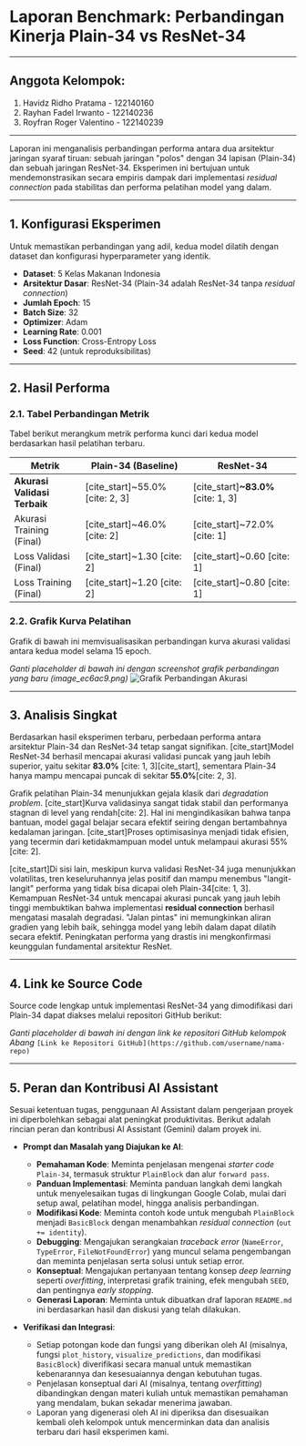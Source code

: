 # Laporan Benchmark: Perbandingan Kinerja Plain-34 vs ResNet-34

---

## Anggota Kelompok:
1. Havidz Ridho Pratama - 122140160
2. Rayhan Fadel Irwanto - 122140236
3. Royfran Roger Valentino - 122140239

---

Laporan ini menganalisis perbandingan performa antara dua arsitektur jaringan syaraf tiruan: sebuah jaringan "polos" dengan 34 lapisan (Plain-34) dan sebuah jaringan ResNet-34. Eksperimen ini bertujuan untuk mendemonstrasikan secara empiris dampak dari implementasi *residual connection* pada stabilitas dan performa pelatihan model yang dalam.

---

## 1. Konfigurasi Eksperimen

Untuk memastikan perbandingan yang adil, kedua model dilatih dengan dataset dan konfigurasi hyperparameter yang identik.

* **Dataset**: 5 Kelas Makanan Indonesia
* **Arsitektur Dasar**: ResNet-34 (Plain-34 adalah ResNet-34 tanpa *residual connection*)
* **Jumlah Epoch**: 15
* **Batch Size**: 32
* **Optimizer**: Adam
* **Learning Rate**: 0.001
* **Loss Function**: Cross-Entropy Loss
* **Seed**: 42 (untuk reproduksibilitas)

---

## 2. Hasil Performa

### 2.1. Tabel Perbandingan Metrik

Tabel berikut merangkum metrik performa kunci dari kedua model berdasarkan hasil pelatihan terbaru.

| Metrik                      | Plain-34 (Baseline) | ResNet-34          |
| --------------------------- | ------------------- | ------------------ |
| **Akurasi Validasi Terbaik** | [cite_start]~55.0% [cite: 2, 3]              | [cite_start]**~83.0%** [cite: 1, 3] |
| Akurasi Training (Final)    | [cite_start]~46.0% [cite: 2]              | [cite_start]~72.0% [cite: 1]             |
| Loss Validasi (Final)       | [cite_start]~1.30 [cite: 2]               | [cite_start]~0.60 [cite: 1]              |
| Loss Training (Final)       | [cite_start]~1.20 [cite: 2]               | [cite_start]~0.80 [cite: 1]              |

### 2.2. Grafik Kurva Pelatihan

Grafik di bawah ini memvisualisasikan perbandingan kurva akurasi validasi antara kedua model selama 15 epoch.

*Ganti placeholder di bawah ini dengan screenshot grafik perbandingan yang baru (image_ec6ac9.png)*
![Grafik Perbandingan Akurasi](https://i.imgur.com/your_new_comparison_graph_link.png)

---

## 3. Analisis Singkat

Berdasarkan hasil eksperimen terbaru, perbedaan performa antara arsitektur Plain-34 dan ResNet-34 tetap sangat signifikan. [cite_start]Model ResNet-34 berhasil mencapai akurasi validasi puncak yang jauh lebih superior, yaitu sekitar **83.0%** [cite: 1, 3][cite_start], sementara Plain-34 hanya mampu mencapai puncak di sekitar **55.0%**[cite: 2, 3].

Grafik pelatihan Plain-34 menunjukkan gejala klasik dari *degradation problem*. [cite_start]Kurva validasinya sangat tidak stabil dan performanya stagnan di level yang rendah[cite: 2]. Hal ini mengindikasikan bahwa tanpa bantuan, model gagal belajar secara efektif seiring dengan bertambahnya kedalaman jaringan. [cite_start]Proses optimisasinya menjadi tidak efisien, yang tecermin dari ketidakmampuan model untuk melampaui akurasi 55%[cite: 2].

[cite_start]Di sisi lain, meskipun kurva validasi ResNet-34 juga menunjukkan volatilitas, tren keseluruhannya jelas positif dan mampu menembus "langit-langit" performa yang tidak bisa dicapai oleh Plain-34[cite: 1, 3]. Kemampuan ResNet-34 untuk mencapai akurasi puncak yang jauh lebih tinggi membuktikan bahwa implementasi **residual connection** berhasil mengatasi masalah degradasi. "Jalan pintas" ini memungkinkan aliran gradien yang lebih baik, sehingga model yang lebih dalam dapat dilatih secara efektif. Peningkatan performa yang drastis ini mengkonfirmasi keunggulan fundamental arsitektur ResNet.

---

## 4. Link ke Source Code

Source code lengkap untuk implementasi ResNet-34 yang dimodifikasi dari Plain-34 dapat diakses melalui repositori GitHub berikut:

*Ganti placeholder di bawah ini dengan link ke repositori GitHub kelompok Abang*
`[Link ke Repositori GitHub](https://github.com/username/nama-repo)`

---

## 5. Peran dan Kontribusi AI Assistant

Sesuai ketentuan tugas, penggunaan AI Assistant dalam pengerjaan proyek ini diperbolehkan sebagai alat peningkat produktivitas. Berikut adalah rincian peran dan kontribusi AI Assistant (Gemini) dalam proyek ini.

* **Prompt dan Masalah yang Diajukan ke AI**:
    * **Pemahaman Kode**: Meminta penjelasan mengenai *starter code* `Plain-34`, termasuk struktur `PlainBlock` dan alur `forward pass`.
    * **Panduan Implementasi**: Meminta panduan langkah demi langkah untuk menyelesaikan tugas di lingkungan Google Colab, mulai dari setup awal, pelatihan model, hingga analisis perbandingan.
    * **Modifikasi Kode**: Meminta contoh kode untuk mengubah `PlainBlock` menjadi `BasicBlock` dengan menambahkan *residual connection* (`out += identity`).
    * **Debugging**: Mengajukan serangkaian *traceback error* (`NameError`, `TypeError`, `FileNotFoundError`) yang muncul selama pengembangan dan meminta penjelasan serta solusi untuk setiap error.
    * **Konseptual**: Mengajukan pertanyaan tentang konsep *deep learning* seperti *overfitting*, interpretasi grafik training, efek mengubah `SEED`, dan pentingnya *early stopping*.
    * **Generasi Laporan**: Meminta untuk dibuatkan draf laporan `README.md` ini berdasarkan hasil dan diskusi yang telah dilakukan.

* **Verifikasi dan Integrasi**:
    * Setiap potongan kode dan fungsi yang diberikan oleh AI (misalnya, fungsi `plot_history`, `visualize_predictions`, dan modifikasi `BasicBlock`) diverifikasi secara manual untuk memastikan kebenarannya dan kesesuaiannya dengan kebutuhan tugas.
    * Penjelasan konseptual dari AI (misalnya, tentang *overfitting*) dibandingkan dengan materi kuliah untuk memastikan pemahaman yang mendalam, bukan sekadar menerima jawaban.
    * Laporan yang digenerasi oleh AI ini diperiksa dan disesuaikan kembali oleh kelompok untuk mencerminkan data dan analisis terbaru dari hasil eksperimen kami.
